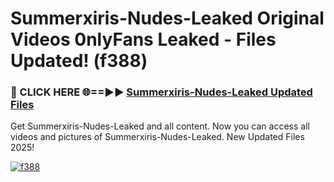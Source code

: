 # Summerxiris-Nudes-Leaked Original Videos 0nlyFans Leaked - Files Updated! (f388)

<h3>🔴 CLICK HERE 🌐==►► <a href="https://tinyurl.com/4mcuefdz" rel="nofollow">Summerxiris-Nudes-Leaked Updated Files</a></h3>

Get Summerxiris-Nudes-Leaked and all content. Now you can access all videos and pictures of Summerxiris-Nudes-Leaked. New Updated Files 2025!

[![f388](https://i.imgur.com/StAQSOY.gif)](https://tinyurl.com/4mcuefdz)
